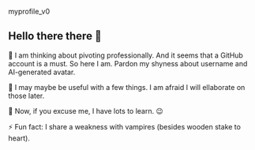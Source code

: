 myprofile_v0

## Hello there there 👋

🔭 I am thinking about pivoting professionally. And it seems that a GitHub account is a must.
So here I am. Pardon my shyness about username and AI-generated avatar.

💬 I may maybe be useful with a few things. I am afraid I will ellaborate on those later.

🌱 Now, if you excuse me, I have lots to learn. 😉






⚡ Fun fact: I share a weakness with vampires (besides wooden stake to heart).
